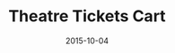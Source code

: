 ---
layout: site
title: "Theatre Tickets Cart"
date: 2015-10-04
categories: [community]
version: 1.2.14
major: 1
minor: 2
patch: 14
slug: theatre-tickets-cart
link: https://www.teatroeltriciclo.com/boleteria
permalink: /sites/:slug
---